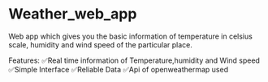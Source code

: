# Weather_web_app
Web app which gives you the basic information of temperature in celsius scale, humidity and wind speed of the particular place.

Features:
✅Real time information of Temperature,humidity and Wind speed
✅Simple Interface
✅Reliable Data
✅Api of openweathermap used
